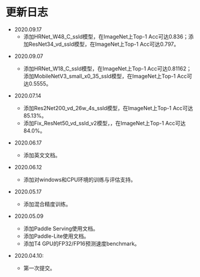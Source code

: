 # 更新日志

- 2020.09.17
    * 添加HRNet_W48_C_ssld模型，在ImageNet上Top-1 Acc可达0.836；添加ResNet34_vd_ssld模型，在ImageNet上Top-1 Acc可达0.797。

* 2020.09.07
    * 添加HRNet_W18_C_ssld模型，在ImageNet上Top-1 Acc可达0.81162；添加MobileNetV3_small_x0_35_ssld模型，在ImageNet上Top-1 Acc可达0.5555。

* 2020.07.14
    * 添加Res2Net200_vd_26w_4s_ssld模型，在ImageNet上Top-1 Acc可达85.13%。
    * 添加Fix_ResNet50_vd_ssld_v2模型，，在ImageNet上Top-1 Acc可达84.0%。

* 2020.06.17
    * 添加英文文档。

* 2020.06.12
    * 添加对windows和CPU环境的训练与评估支持。

* 2020.05.17
    * 添加混合精度训练。

* 2020.05.09
    * 添加Paddle Serving使用文档。
    * 添加Paddle-Lite使用文档。
    * 添加T4 GPU的FP32/FP16预测速度benchmark。

* 2020.04.10:
    * 第一次提交。
